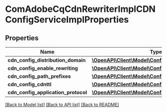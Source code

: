 # ComAdobeCqCdnRewriterImplCDNConfigServiceImplProperties

## Properties
Name | Type | Description | Notes
------------ | ------------- | ------------- | -------------
**cdn_config_distribution_domain** | [**\OpenAPI\Client\Model\ConfigNodePropertyString**](ConfigNodePropertyString.md) |  | [optional] 
**cdn_config_enable_rewriting** | [**\OpenAPI\Client\Model\ConfigNodePropertyBoolean**](ConfigNodePropertyBoolean.md) |  | [optional] 
**cdn_config_path_prefixes** | [**\OpenAPI\Client\Model\ConfigNodePropertyArray**](ConfigNodePropertyArray.md) |  | [optional] 
**cdn_config_cdnttl** | [**\OpenAPI\Client\Model\ConfigNodePropertyInteger**](ConfigNodePropertyInteger.md) |  | [optional] 
**cdn_config_application_protocol** | [**\OpenAPI\Client\Model\ConfigNodePropertyString**](ConfigNodePropertyString.md) |  | [optional] 

[[Back to Model list]](../README.md#documentation-for-models) [[Back to API list]](../README.md#documentation-for-api-endpoints) [[Back to README]](../README.md)


